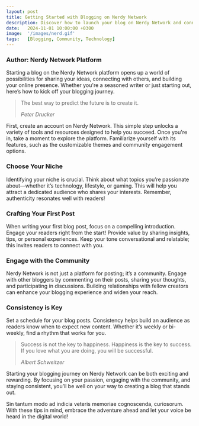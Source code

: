 ```yaml
---
layout: post
title: Getting Started with Blogging on Nerdy Network
description: Discover how to launch your blog on Nerdy Network and connect with a vibrant community of creators.
date:   2024-11-01 10:00:00 +0300
image:  '/images/nerd.gif'
tags:   [Blogging, Community, Technology]
---
```


### Author: Nerdy Network Platform

Starting a blog on the Nerdy Network platform opens up a world of possibilities for sharing your ideas, connecting with others, and building your online presence. Whether you're a seasoned writer or just starting out, here’s how to kick off your blogging journey.

> The best way to predict the future is to create it.
>
> <cite>Peter Drucker</cite>

First, create an account on Nerdy Network. This simple step unlocks a variety of tools and resources designed to help you succeed. Once you're in, take a moment to explore the platform. Familiarize yourself with its features, such as the customizable themes and community engagement options.

### Choose Your Niche

Identifying your niche is crucial. Think about what topics you’re passionate about—whether it’s technology, lifestyle, or gaming. This will help you attract a dedicated audience who shares your interests. Remember, authenticity resonates well with readers!

### Crafting Your First Post

When writing your first blog post, focus on a compelling introduction. Engage your readers right from the start! Provide value by sharing insights, tips, or personal experiences. Keep your tone conversational and relatable; this invites readers to connect with you.

### Engage with the Community

Nerdy Network is not just a platform for posting; it’s a community. Engage with other bloggers by commenting on their posts, sharing your thoughts, and participating in discussions. Building relationships with fellow creators can enhance your blogging experience and widen your reach.

### Consistency is Key

Set a schedule for your blog posts. Consistency helps build an audience as readers know when to expect new content. Whether it’s weekly or bi-weekly, find a rhythm that works for you.

> Success is not the key to happiness. Happiness is the key to success. If you love what you are doing, you will be successful.
>
> <cite>Albert Schweitzer</cite>

Starting your blogging journey on Nerdy Network can be both exciting and rewarding. By focusing on your passion, engaging with the community, and staying consistent, you’ll be well on your way to creating a blog that stands out.

Sin tantum modo ad indicia veteris memoriae cognoscenda, curiosorum. With these tips in mind, embrace the adventure ahead and let your voice be heard in the digital world!

